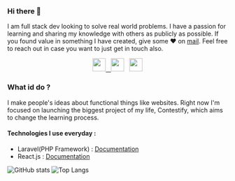 ### Hi there 👋

I am full stack dev looking to solve real world problems. I have a passion for learning and sharing my knowledge with others as publicly as possible. 
If you found value in something I have created, give some ♥ on [mail](mailto:andreibunea@contestify.ro). Feel free to reach out in case you want to just get in touch also.

<p align='center'>
<a href="https://www.linkedin.com/in/andrei-bunea-80160216a/"><img height="30" src="https://github.com/singhkshitij/singhkshitij/blob/master/linkedin.png?raw=true"</a>&nbsp;&nbsp;
<a href="https://twitter.com/andreishadows"><img height="30" src="https://github.com/singhkshitij/singhkshitij/blob/master/twitter.png?raw=true"></a>&nbsp;&nbsp;
<a href="mailto:andreibunea@contestify.ro"><img height="30" src="https://github.com/singhkshitij/singhkshitij/blob/master/mail.png?raw=true"></a>
</p>

### What id do ?

I make people's ideas about functional things like websites. 
Right now I'm focused on launching the biggest project of my life, Contestify, which aims to change the learning process.

#### Technologies I use everyday :
* Laravel(PHP Framework) : [Documentation](https://laravel.com/docs/7.x)
* React.js : [Documentation](https://reactjs.org/docs/getting-started.html)

![GitHub stats](https://github-readme-stats.vercel.app/api?username=AndreiShadows&show_icons=true)
![Top Langs](https://github-readme-stats.vercel.app/api/top-langs/?username=AndreiShadows&layout=compact&hide_border=true)
